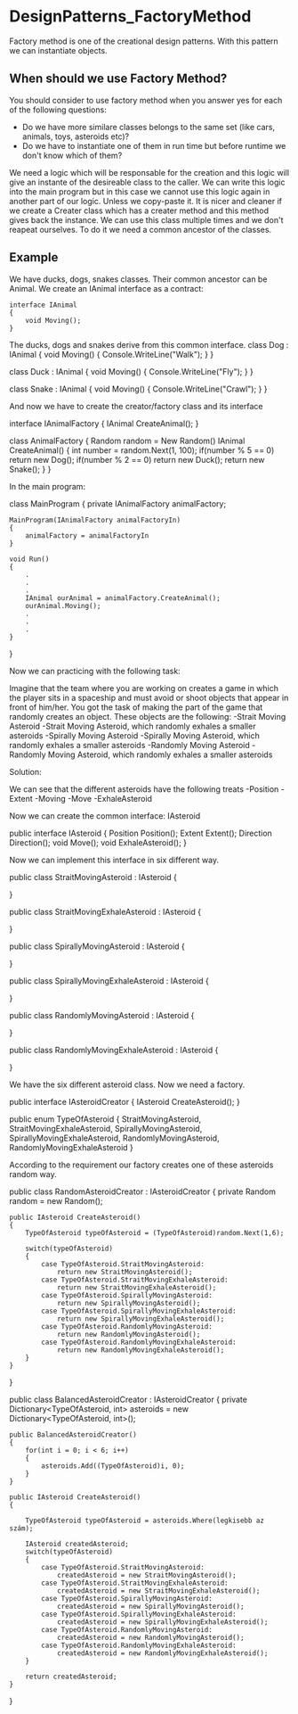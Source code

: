 # DesignPatterns_FactoryMethod
Factory method is one of the creational design patterns. With this pattern we can instantiate objects.

## When should we use Factory Method?
You should consider to use factory method when you answer yes for each of the following questions:

* Do we have more similare classes belongs to the same set (like cars, animals, toys, asteroids etc)?
* Do we have to instantiate one of them in run time but before runtime we don't know which of them?

We need a logic which will be responsable for the creation and this logic will give an instante of the desireable class to the caller.
We can write this logic into the main program but in this case we cannot use this logic again in another part of our logic. Unless we copy-paste it.
It is nicer and cleaner if we create a Creater class which has a creater method and this method gives back the instance.
We can use this class multiple times and we don't reapeat ourselves.
To do it we need a common ancestor of the classes.

## Example
We have ducks, dogs, snakes classes. Their common ancestor can be Animal.
We create an IAnimal interface as a contract:

	interface IAnimal
	{
		void Moving();
	}

The ducks, dogs and snakes derive from this common interface.
class Dog : IAnimal
{
	void Moving()
	{
		Console.WriteLine("Walk");
	}
}

class Duck : IAnimal
{
	void Moving()
	{
		Console.WriteLine("Fly");
	}
}

class Snake : IAnimal
{
	void Moving()
	{
		Console.WriteLine("Crawl");
	}
}

And now we have to create the creator/factory class and its interface

interface IAnimalFactory
{
	IAnimal CreateAnimal();
}

class AnimalFactory
{
	Random random = New Random()
	IAnimal CreateAnimal()
	{
		int number = random.Next(1, 100);
		if(number % 5 == 0) return new Dog();
		if(number % 2 == 0) return new Duck();
		return new Snake();	
	}
}

In the main program:

class MainProgram
{
	private IAnimalFactory animalFactory;

	MainProgram(IAnimalFactory animalFactoryIn)
	{
		animalFactory = animalFactoryIn
	}

	void Run()
	{
		.
		.
		.
		IAnimal ourAnimal = animalFactory.CreateAnimal();
		ourAnimal.Moving();
		.
		.
		.
	}
}

Now we can practicing with the following task:

Imagine that the team where you are working on creates a game in which the player sits in a spaceship and must avoid or shoot objects that appear in front of him/her.
You got the task of making the part of the game that randomly creates an object.
These objects are the following:
-Strait Moving Asteroid
-Strait Moving Asteroid, which randomly exhales a smaller asteroids
-Spirally Moving Asteroid
-Spirally Moving Asteroid, which randomly exhales a smaller asteroids
-Randomly Moving Asteroid 
-Randomly Moving Asteroid, which randomly exhales a smaller asteroids

Solution:

We can see that the different asteroids have the following treats
-Position
-Extent
-Moving
-Move
-ExhaleAsteroid

Now we can create the common interface: IAsteroid

public interface IAsteroid
{
	Position Position();
	Extent Extent();
	Direction Direction();
	void Move();
	void ExhaleAsteroid();
}

Now we can implement this interface in six different way.

public class StraitMovingAsteroid : IAsteroid
{

}

public class StraitMovingExhaleAsteroid : IAsteroid
{

}

public class SpirallyMovingAsteroid : IAsteroid
{

}

public class SpirallyMovingExhaleAsteroid : IAsteroid
{

}

public class RandomlyMovingAsteroid : IAsteroid
{

}

public class RandomlyMovingExhaleAsteroid : IAsteroid
{

}

We have the six different asteroid class. Now we need a factory.

public interface IAsteroidCreator
{
	IAsteroid CreateAsteroid();
}

public enum TypeOfAsteroid
{
	StraitMovingAsteroid,
	StraitMovingExhaleAsteroid,
	SpirallyMovingAsteroid,
	SpirallyMovingExhaleAsteroid,
	RandomlyMovingAsteroid,
	RandomlyMovingExhaleAsteroid
}

According to the requirement our factory creates one of these asteroids random way.

public class RandomAsteroidCreator : IAsteroidCreator
{
	private Random random = new Random();
	
	public IAsteroid CreateAsteroid()
	{
		TypeOfAsteroid typeOfAsteroid = (TypeOfAsteroid)random.Next(1,6);
		
		switch(typeOfAsteroid)
		{
			case TypeOfAsteroid.StraitMovingAsteroid:
				return new StraitMovingAsteroid();
			case TypeOfAsteroid.StraitMovingExhaleAsteroid:
				return new StraitMovingExhaleAsteroid();
			case TypeOfAsteroid.SpirallyMovingAsteroid:
				return new SpirallyMovingAsteroid();
			case TypeOfAsteroid.SpirallyMovingExhaleAsteroid:
				return new SpirallyMovingExhaleAsteroid();
			case TypeOfAsteroid.RandomlyMovingAsteroid:
				return new RandomlyMovingAsteroid();
			case TypeOfAsteroid.RandomlyMovingExhaleAsteroid:
				return new RandomlyMovingExhaleAsteroid();
		}
	}
}

public class BalancedAsteroidCreator : IAsteroidCreator
{
	private Dictionary<TypeOfAsteroid, int> asteroids = new Dictionary<TypeOfAsteroid, int>();

	public BalancedAsteroidCreator()
	{
		for(int i = 0; i < 6; i++)
		{
			asteroids.Add((TypeOfAsteroid)i, 0);
		}
	}
	
	public IAsteroid CreateAsteroid()
	{
		
		TypeOfAsteroid typeOfAsteroid = asteroids.Where(legkisebb az szám);
		
		IAsteroid createdAsteroid;
		switch(typeOfAsteroid)
		{
			case TypeOfAsteroid.StraitMovingAsteroid:
				createdAsteroid = new StraitMovingAsteroid();
			case TypeOfAsteroid.StraitMovingExhaleAsteroid:
				createdAsteroid = new StraitMovingExhaleAsteroid();
			case TypeOfAsteroid.SpirallyMovingAsteroid:
				createdAsteroid = new SpirallyMovingAsteroid();
			case TypeOfAsteroid.SpirallyMovingExhaleAsteroid:
				createdAsteroid = new SpirallyMovingExhaleAsteroid();
			case TypeOfAsteroid.RandomlyMovingAsteroid:
				createdAsteroid = new RandomlyMovingAsteroid();
			case TypeOfAsteroid.RandomlyMovingExhaleAsteroid:
				createdAsteroid = new RandomlyMovingExhaleAsteroid();
		}

		return createdAsteroid;
	}
}
